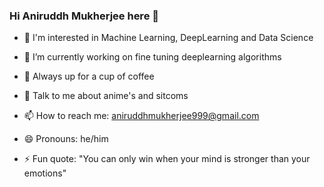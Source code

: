 ### Hi Aniruddh Mukherjee here 👋


- 👀 I'm interested in Machine Learning, DeepLearning and Data Science

- 🔭 I’m currently working on fine tuning deeplearning algorithms

- 🤔 Always up for a cup of coffee

- 💬 Talk to me about anime's and sitcoms

- 📫 How to reach me: aniruddhmukherjee999@gmail.com

- 😄 Pronouns: he/him

- ⚡ Fun quote: "You can only win when your mind is stronger than your emotions"

